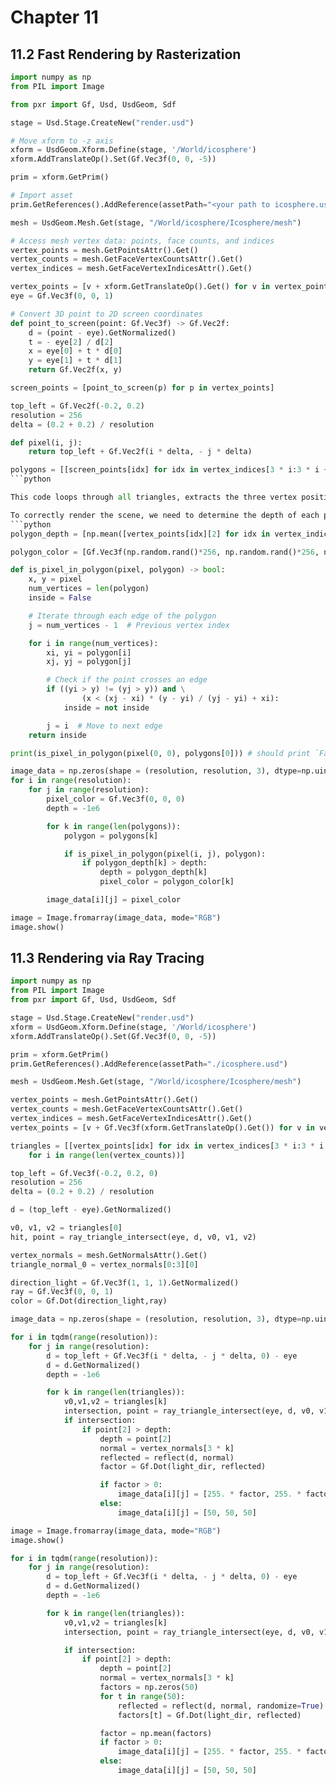 # Chapter 11
## 11.2 Fast Rendering by Rasterization
```python
import numpy as np
from PIL import Image
```
```python
from pxr import Gf, Usd, UsdGeom, Sdf

stage = Usd.Stage.CreateNew("render.usd") 

# Move xform to -z axis
xform = UsdGeom.Xform.Define(stage, '/World/icosphere')   
xform.AddTranslateOp().Set(Gf.Vec3f(0, 0, -5)) 

prim = xform.GetPrim()

# Import asset
prim.GetReferences().AddReference(assetPath="<your path to icosphere.usd>") 
```
```python
mesh = UsdGeom.Mesh.Get(stage, "/World/icosphere/Icosphere/mesh")  

# Access mesh vertex data: points, face counts, and indices
vertex_points = mesh.GetPointsAttr().Get()    
vertex_counts = mesh.GetFaceVertexCountsAttr().Get() 
vertex_indices = mesh.GetFaceVertexIndicesAttr().Get()
```
```python
vertex_points = [v + xform.GetTranslateOp().Get() for v in vertex_points]
eye = Gf.Vec3f(0, 0, 1)
```
```python
# Convert 3D point to 2D screen coordinates
def point_to_screen(point: Gf.Vec3f) -> Gf.Vec2f:
    d = (point - eye).GetNormalized()
    t = - eye[2] / d[2]
    x = eye[0] + t * d[0]
    y = eye[1] + t * d[1]
    return Gf.Vec2f(x, y)
```
```python
screen_points = [point_to_screen(p) for p in vertex_points]
```
```python
top_left = Gf.Vec2f(-0.2, 0.2)
resolution = 256
delta = (0.2 + 0.2) / resolution
```
```python
def pixel(i, j):
    return top_left + Gf.Vec2f(i * delta, - j * delta)
```
```python
polygons = [[screen_points[idx] for idx in vertex_indices[3 * i:3 * i + 3]] for i in  range(len(vertex_counts))]
```python

This code loops through all triangles, extracts the three vertex positions for each, and stores them in polygons, which will be used for rendering. 

To correctly render the scene, we need to determine the depth of each polygon, which tells us how far it is from the camera. Since multiple polygons can overlap on the 2D screen, depth information helps us decide which ones should be visible and which should be hidden behind others (a process known as depth sorting or z-buffering). The following code calculates the average depth of each triangle:To determine the color of each pixel on the screen, we first need to check whether a pixel lies inside a polygon. 
```python
polygon_depth = [np.mean([vertex_points[idx][2] for idx in vertex_indices[3 * i: 3 * i + 3]]) for i in range(len(vertex_counts))]
```
```python
polygon_color = [Gf.Vec3f(np.random.rand()*256, np.random.rand()*256, np.random.rand()*256) for i in range(len(vertex_counts))]
```
```python
def is_pixel_in_polygon(pixel, polygon) -> bool:
    x, y = pixel
    num_vertices = len(polygon)
    inside = False

    # Iterate through each edge of the polygon
    j = num_vertices - 1  # Previous vertex index

    for i in range(num_vertices):
        xi, yi = polygon[i]
        xj, yj = polygon[j]

        # Check if the point crosses an edge
        if ((yi > y) != (yj > y)) and \
                (x < (xj - xi) * (y - yi) / (yj - yi) + xi):
            inside = not inside

        j = i  # Move to next edge
    return inside
```
```python
print(is_pixel_in_polygon(pixel(0, 0), polygons[0])) # should print `False`
```
```python
image_data = np.zeros(shape = (resolution, resolution, 3), dtype=np.uint8)=
for i in range(resolution):
    for j in range(resolution):
        pixel_color = Gf.Vec3f(0, 0, 0)
        depth = -1e6

        for k in range(len(polygons)):
            polygon = polygons[k]

            if is_pixel_in_polygon(pixel(i, j), polygon):
                if polygon_depth[k] > depth:
                    depth = polygon_depth[k]
                    pixel_color = polygon_color[k]

        image_data[i][j] = pixel_color
```
```python
image = Image.fromarray(image_data, mode="RGB")
image.show()
```
## 11.3 Rendering via Ray Tracing
```python
import numpy as np
from PIL import Image
from pxr import Gf, Usd, UsdGeom, Sdf

stage = Usd.Stage.CreateNew("render.usd") 
xform = UsdGeom.Xform.Define(stage, '/World/icosphere')   
xform.AddTranslateOp().Set(Gf.Vec3f(0, 0, -5)) 

prim = xform.GetPrim()
prim.GetReferences().AddReference(assetPath="./icosphere.usd")

mesh = UsdGeom.Mesh.Get(stage, "/World/icosphere/Icosphere/mesh")  

vertex_points = mesh.GetPointsAttr().Get()    
vertex_counts = mesh.GetFaceVertexCountsAttr().Get() 
vertex_indices = mesh.GetFaceVertexIndicesAttr().Get()
vertex_points = [v + Gf.Vec3f(xform.GetTranslateOp().Get()) for v in vertex_points]
```
```python
triangles = [[vertex_points[idx] for idx in vertex_indices[3 * i:3 * i + 3]] \
    for i in range(len(vertex_counts))]
```
```python
top_left = Gf.Vec3f(-0.2, 0.2, 0) 
resolution = 256
delta = (0.2 + 0.2) / resolution
```
```python
d = (top_left - eye).GetNormalized()
```
```python
v0, v1, v2 = triangles[0]
hit, point = ray_triangle_intersect(eye, d, v0, v1, v2)
```
```python
vertex_normals = mesh.GetNormalsAttr().Get()
triangle_normal_0 = vertex_normals[0:3][0]
```
```python
direction_light = Gf.Vec3f(1, 1, 1).GetNormalized()
ray = Gf.Vec3f(0, 0, 1)
color = Gf.Dot(direction_light,ray)
```
```python
image_data = np.zeros(shape = (resolution, resolution, 3), dtype=np.uint8)
```
```python
for i in tqdm(range(resolution)):
    for j in range(resolution):
        d = top_left + Gf.Vec3f(i * delta, - j * delta, 0) - eye
        d = d.GetNormalized()
        depth = -1e6

        for k in range(len(triangles)):
            v0,v1,v2 = triangles[k]
            intersection, point = ray_triangle_intersect(eye, d, v0, v1, v2)
            if intersection:
                if point[2] > depth:
                    depth = point[2] 
                    normal = vertex_normals[3 * k]
                    reflected = reflect(d, normal)
                    factor = Gf.Dot(light_dir, reflected)

                    if factor > 0:
                        image_data[i][j] = [255. * factor, 255. * factor, 255. * factor]
                    else:
                        image_data[i][j] = [50, 50, 50]

```
```python
image = Image.fromarray(image_data, mode="RGB")
image.show() 
```
```python
for i in tqdm(range(resolution)):
    for j in range(resolution):
        d = top_left + Gf.Vec3f(i * delta, - j * delta, 0) - eye
        d = d.GetNormalized()
        depth = -1e6

        for k in range(len(triangles)):
            v0,v1,v2 = triangles[k]
            intersection, point = ray_triangle_intersect(eye, d, v0, v1, v2)

            if intersection:
                if point[2] > depth:
                    depth = point[2] 
                    normal = vertex_normals[3 * k]
                    factors = np.zeros(50)
                    for t in range(50):
                        reflected = reflect(d, normal, randomize=True)
                        factors[t] = Gf.Dot(light_dir, reflected)

                    factor = np.mean(factors)
                    if factor > 0:
                        image_data[i][j] = [255. * factor, 255. * factor, 255. * factor]
                    else:
                        image_data[i][j] = [50, 50, 50]
```
